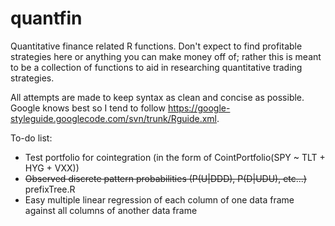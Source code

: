 quantfin
========

Quantitative finance related R functions. Don't expect to find profitable strategies here or anything you can make money off of; rather this is meant to be a collection of functions to aid in researching quantitative trading strategies.

All attempts are made to keep syntax as clean and concise as possible. Google knows best so I tend to follow https://google-styleguide.googlecode.com/svn/trunk/Rguide.xml.

To-do list:
  * Test portfolio for cointegration (in the form of CointPortfolio(SPY ~ TLT + HYG + VXX))
  * ~~Observed discrete pattern probabilities (P(U|DDD), P(D|UDU), etc...)~~ prefixTree.R
  * Easy multiple linear regression of each column of one data frame against all columns of another data frame

